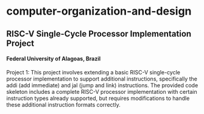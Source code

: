 # computer-organization-and-design
## RISC-V Single-Cycle Processor Implementation Project
#### Federal University of Alagoas, Brazil

Project 1:
This project involves extending a basic RISC-V single-cycle processor implementation to support additional instructions, specifically the addi (add immediate) and jal (jump and link) instructions. The provided code skeleton includes a complete RISC-V processor implementation with certain instruction types already supported, but requires modifications to handle these additional instruction formats correctly.
